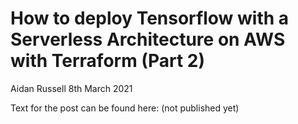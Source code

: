 # How to deploy Tensorflow with a Serverless Architecture on AWS with Terraform (Part 2)
Aidan Russell
8th March 2021

Text for the post can be found here: (not published yet)
